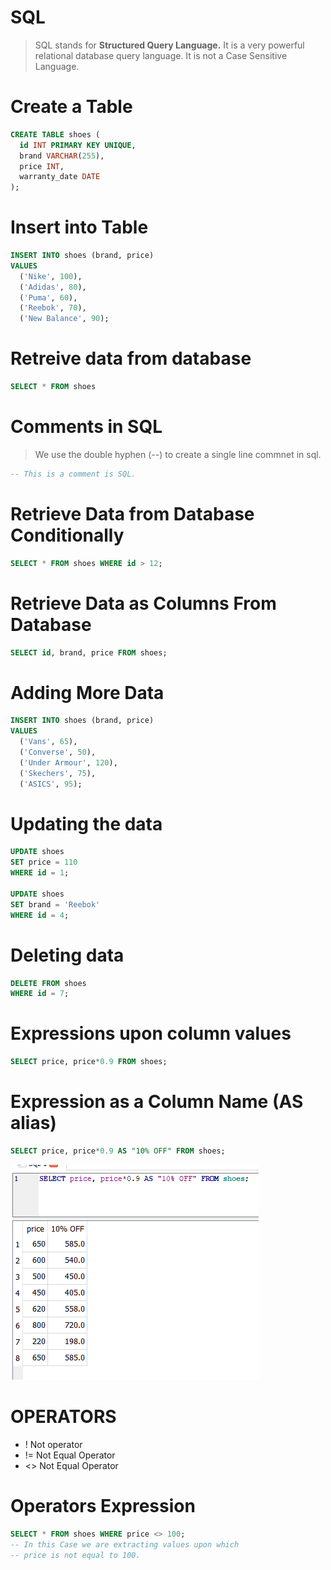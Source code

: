 # <b>SQL</b>

><p> SQL stands for <b>Structured Query Language.</b> 
> It is a very powerful relational database query language. It is not a Case Sensitive Language. </p>

# Create a Table

```sql
CREATE TABLE shoes (
  id INT PRIMARY KEY UNIQUE,
  brand VARCHAR(255),
  price INT,
  warranty_date DATE
);
```

# Insert into Table

```sql
INSERT INTO shoes (brand, price)
VALUES
  ('Nike', 100),
  ('Adidas', 80),
  ('Puma', 60),
  ('Reebok', 70),
  ('New Balance', 90);
```

# Retreive data from database

```sql
SELECT * FROM shoes
```
# Comments in SQL
> <p> 
> We use the double hyphen (--) to create a single line commnet in sql. 
</p>

``` sql
-- This is a comment is SQL.

```
# Retrieve Data from Database Conditionally

``` sql 
SELECT * FROM shoes WHERE id > 12;
```

# Retrieve Data as Columns From Database

``` sql 
SELECT id, brand, price FROM shoes;
```
# Adding More Data

```sql
INSERT INTO shoes (brand, price)
VALUES
  ('Vans', 65),
  ('Converse', 50),
  ('Under Armour', 120),
  ('Skechers', 75),
  ('ASICS', 95);

```

# Updating the data

```sql
UPDATE shoes
SET price = 110
WHERE id = 1;

UPDATE shoes
SET brand = 'Reebok'
WHERE id = 4;

```

# Deleting data

```sql
DELETE FROM shoes
WHERE id = 7;

```
# Expressions upon column values

``` sql
SELECT price, price*0.9 FROM shoes;
```

# Expression as a Column Name (AS alias)

``` sql
SELECT price, price*0.9 AS "10% OFF" FROM shoes;
```

![Alt text](<../Screenshots/sql alias snap.PNG>)







# OPERATORS
- ! Not operator
- != Not Equal Operator
- <> Not Equal Operator 
  
# Operators Expression

``` sql 
SELECT * FROM shoes WHERE price <> 100;
-- In this Case we are extracting values upon which
-- price is not equal to 100.
```